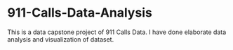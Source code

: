 # 911-Calls-Data-Analysis
This is a data capstone project of 911 Calls Data. I have done elaborate data analysis and visualization of dataset.
